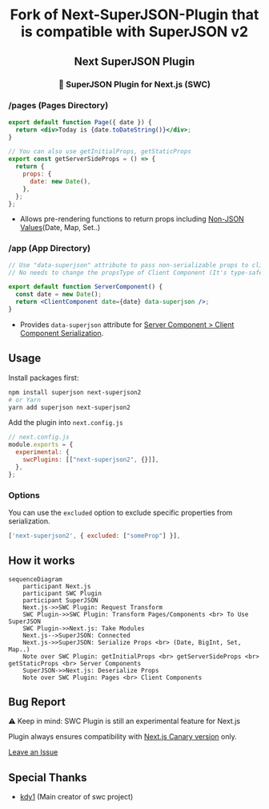 <h1 align="middle">Fork of Next-SuperJSON-Plugin that is compatible with SuperJSON v2</h1>
<h2 align="middle"> Next SuperJSON Plugin</h2>
<h3 align="middle">🔌 SuperJSON Plugin for Next.js (SWC)</h3>

### /pages (Pages Directory)

```jsx
export default function Page({ date }) {
  return <div>Today is {date.toDateString()}</div>;
}

// You can also use getInitialProps, getStaticProps
export const getServerSideProps = () => {
  return {
    props: {
      date: new Date(),
    },
  };
};
```

- Allows pre-rendering functions to return props including [Non-JSON Values](https://github.com/blitz-js/superjson#parse)(Date, Map, Set..)

### /app (App Directory)

```jsx
// Use "data-superjson" attribute to pass non-serializable props to client components
// No needs to change the propsType of Client Component (It's type-safe!)

export default function ServerComponent() {
  const date = new Date();
  return <ClientComponent date={date} data-superjson />;
}
```

- Provides `data-superjson` attribute for [Server Component > Client Component Serialization](https://beta.nextjs.org/docs/rendering/server-and-client-components#passing-props-from-server-to-client-components-serialization).

## Usage

Install packages first:

```sh
npm install superjson next-superjson2
# or Yarn
yarn add superjson next-superjson2
```

Add the plugin into `next.config.js`

```js
// next.config.js
module.exports = {
  experimental: {
    swcPlugins: [["next-superjson2", {}]],
  },
};
```

### Options

You can use the `excluded` option to exclude specific properties from serialization.

```js
['next-superjson2', { excluded: ["someProp"] }],
```

## How it works

```mermaid
sequenceDiagram
    participant Next.js
    participant SWC Plugin
    participant SuperJSON
    Next.js->>SWC Plugin: Request Transform
    SWC Plugin->>SWC Plugin: Transform Pages/Components <br> To Use SuperJSON
    SWC Plugin->>Next.js: Take Modules
    Next.js-->SuperJSON: Connected
    Next.js->>SuperJSON: Serialize Props <br> (Date, BigInt, Set, Map..)
    Note over SWC Plugin: getInitialProps <br> getServerSideProps <br> getStaticProps <br> Server Components
    SuperJSON->>Next.js: Deserialize Props
    Note over SWC Plugin: Pages <br> Client Components

```

## Bug Report

⚠️ Keep in mind: SWC Plugin is still an experimental feature for Next.js

Plugin always ensures compatibility with [Next.js Canary version](https://nextjs.org/docs/messages/opening-an-issue) only.

[Leave an Issue](https://github.com/orionmiz/next-superjson-plugin/issues)

## Special Thanks

- [kdy1](https://github.com/kdy1) (Main creator of swc project)
